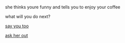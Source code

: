 she thinks youre funny and tells you to enjoy your coffee

what will you do next?

[say you too](4-janitor-path.md)

[ask her out](3-she-says-yes.md)
